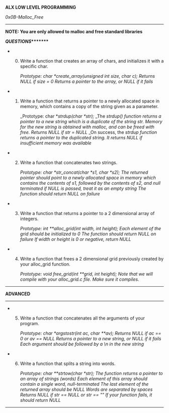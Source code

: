 __ALX LOW LEVEL PROGRAMMING__

_0x0B-Malloc_Free_

__________________________________________________________________________________________________________________

__NOTE: You are only allowed to malloc and free standard libraries__

__*******************************QUESTIONS**************************************__

* 0. Write a function that creates an array of chars, and initializes it with a specific char.

     _Prototype: char *create_array(unsigned int size, char c);_
     _Returns NULL if size = 0_
     _Returns a pointer to the array, or NULL if it fails_

* 1. Write a function that returns a pointer to a newly allocated space in memory, which contains a copy of the string given as a parameter.

     _Prototype: char *_strdup(char *str);_
     _The _strdup() function returns a pointer to a new string which is a duplicate of the string str. Memory for the new string is obtained with malloc, and can be freed with free._
     _Returns NULL if str = NULL_
     _On success, the _strdup function returns a pointer to the duplicated string. It returns NULL if insufficient memory was available_

* 2. Write a function that concatenates two strings.

     _Prototype: char *str_concat(char *s1, char *s2);_
     _The returned pointer should point to a newly allocated space in memory which contains the contents of s1, followed by the contents of s2, and null terminated_
     _if NULL is passed, treat it as an empty string_
     _The function should return NULL on failure_

* 3. Write a function that returns a pointer to a 2 dimensional array of integers.

     _Prototype: int **alloc_grid(int width, int height);_
     _Each element of the grid should be initialized to 0_
     _The function should return NULL on failure_
     _If width or height is 0 or negative, return NULL_

* 4. Write a function that frees a 2 dimensional grid previously created by your alloc_grid function.

     _Prototype: void free_grid(int **grid, int height);_
     _Note that we will compile with your alloc_grid.c file. Make sure it compiles._

_______________________________________________________________________________________________________________________________________________________
__ADVANCED__
_____________________________________________________________________________________________________________________________________________________

* 5. Write a function that concatenates all the arguments of your program.

     _Prototype: char *argstostr(int ac, char **av);_
     _Returns NULL if ac == 0 or av == NULL_
     _Returns a pointer to a new string, or NULL if it fails_
     _Each argument should be followed by a \n in the new string_

* 6. Write a function that splits a string into words.

     _Prototype: char **strtow(char *str);_
     _The function returns a pointer to an array of strings (words)_
     _Each element of this array should contain a single word, null-terminated_
     _The last element of the returned array should be NULL_
     _Words are separated by spaces_
     _Returns NULL if str == NULL or str == ""_
     _If your function fails, it should return NULL_

____________________________________________________________________________________________________________________________________________________